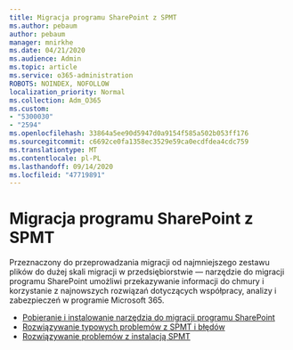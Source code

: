 ```yaml
---
title: Migracja programu SharePoint z SPMT
ms.author: pebaum
author: pebaum
manager: mnirkhe
ms.date: 04/21/2020
ms.audience: Admin
ms.topic: article
ms.service: o365-administration
ROBOTS: NOINDEX, NOFOLLOW
localization_priority: Normal
ms.collection: Adm_O365
ms.custom:
- "5300030"
- "2594"
ms.openlocfilehash: 33864a5ee90d5947d0a9154f585a502b053ff176
ms.sourcegitcommit: c6692ce0fa1358ec3529e59ca0ecdfdea4cdc759
ms.translationtype: MT
ms.contentlocale: pl-PL
ms.lasthandoff: 09/14/2020
ms.locfileid: "47719891"
---
```

# <a name="sharepoint-migration-with-spmt"></a>Migracja programu SharePoint z SPMT

Przeznaczony do przeprowadzania migracji od najmniejszego zestawu plików do dużej skali migracji w przedsiębiorstwie — narzędzie do migracji programu SharePoint umożliwi przekazywanie informacji do chmury i korzystanie z najnowszych rozwiązań dotyczących współpracy, analizy i zabezpieczeń w programie Microsoft 365.

- [Pobieranie i instalowanie narzędzia do migracji programu SharePoint](https://docs.microsoft.com/sharepointmigration/introducing-the-sharepoint-migration-tool)
- [Rozwiązywanie typowych problemów z SPMT i błędów](https://docs.microsoft.com/sharepointmigration/troubleshooting-common-spmt-issues)
- [Rozwiązywanie problemów z instalacją SPMT](https://docs.microsoft.com/sharepointmigration/spmt-install-issues#troubleshooting-spmt-installation-issues)
